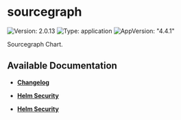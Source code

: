 # sourcegraph

![Version: 2.0.13](https://img.shields.io/badge/Version-2.0.13-informational?style=flat-square) ![Type: application](https://img.shields.io/badge/Type-application-informational?style=flat-square) ![AppVersion: "4.4.1"](https://img.shields.io/badge/AppVersion-"4.4.1"-informational?style=flat-square)

Sourcegraph Chart.

## Available Documentation

- [**Changelog**](CHANGELOG)

- [**Helm Security**](container-security)

- [**Helm Security**](helm-security)

